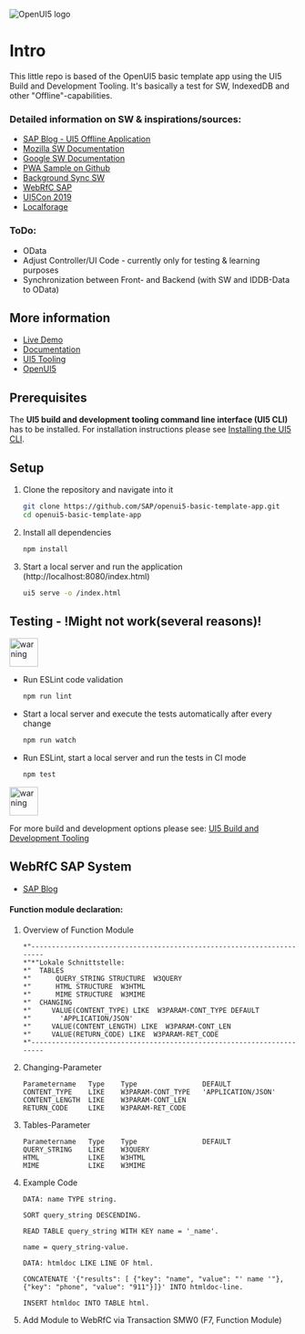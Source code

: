 ![OpenUI5 logo](http://openui5.org/images/OpenUI5_new_big_side.png)

# Intro
This little repo is based of the OpenUI5 basic template app using the UI5 Build and Development Tooling. It's basically a test for SW, IndexedDB and other "Offline"-capabilities.

### Detailed information on SW & inspirations/sources:
* [SAP Blog - UI5 Offline Application](https://blogs.sap.com/2016/01/14/ui5-offline-application-using-serviceworker-api/)
* [Mozilla SW Documentation](https://developer.mozilla.org/de/docs/Web/API/Service_Worker_API)
* [Google SW Documentation](https://developers.google.com/web/fundamentals/primers/service-workers/)
* [PWA Sample on Github](https://github.com/SAP/openui5-pwa-sample/blob/master/src/service-worker.js)
* [Background Sync SW](https://davidwalsh.name/background-sync)
* [WebRfC SAP](https://blogs.sap.com/2012/08/07/webrfc-simply-calling-an-rfc-from-javascript/)
* [UI5Con 2019](https://www.youtube.com/watch?v=z_bwa1wMyT4&feature=youtu.be)
* [Localforage](https://github.com/localForage/localForage)

### ToDo:
* OData
* Adjust Controller/UI Code - currently only for testing & learning purposes
* Synchronization between Front- and Backend (with SW and IDDB-Data to OData) 

## More information
* [Live Demo](https://sap.github.io/openui5-basic-template-app)
* [Documentation](https://openui5.hana.ondemand.com/#/topic/7a4d93c0b0bb439b9d889ffc5b02eac9)
* [UI5 Tooling](https://github.com/SAP/ui5-tooling)
* [OpenUI5](https://github.com/SAP/openui5)

## Prerequisites
The **UI5 build and development tooling command line interface (UI5 CLI)** has to be installed.
For installation instructions please see [Installing the UI5 CLI](https://github.com/SAP/ui5-tooling#installing-the-ui5-cli).

## Setup
1. Clone the repository and navigate into it
    ```sh
    git clone https://github.com/SAP/openui5-basic-template-app.git
    cd openui5-basic-template-app
    ```
1. Install all dependencies
    ```sh
    npm install
    ```

1. Start a local server and run the application (http://localhost:8080/index.html)
    ```sh
    ui5 serve -o /index.html
    ```

## Testing - !Might not work(several reasons)!

<img src="https://www.freeiconspng.com/uploads/dangerous-icon-13.png" alt="warning" height="50px" width="50" />

* Run ESLint code validation
    ```sh
    npm run lint
    ```
* Start a local server and execute the tests automatically after every change
    ```sh
    npm run watch
    ```
* Run ESLint, start a local server and run the tests in CI mode
    ```sh
    npm test
    ```

<img src="https://www.freeiconspng.com/uploads/dangerous-icon-13.png" alt="warning" height="50px" width="50" />


For more build and development options please see: [UI5 Build and Development Tooling](https://github.com/SAP/ui5-tooling)

## WebRfC SAP System

* [SAP Blog](https://blogs.sap.com/2012/08/07/webrfc-simply-calling-an-rfc-from-javascript/)

#### Function module declaration:

1. Overview of Function Module
    ```
    *"----------------------------------------------------------------------
    *"*"Lokale Schnittstelle:
    *"  TABLES
    *"      QUERY_STRING STRUCTURE  W3QUERY
    *"      HTML STRUCTURE  W3HTML
    *"      MIME STRUCTURE  W3MIME
    *"  CHANGING
    *"     VALUE(CONTENT_TYPE) LIKE  W3PARAM-CONT_TYPE DEFAULT
    *"       'APPLICATION/JSON'
    *"     VALUE(CONTENT_LENGTH) LIKE  W3PARAM-CONT_LEN
    *"     VALUE(RETURN_CODE) LIKE  W3PARAM-RET_CODE
    *"----------------------------------------------------------------------
    ```
1. Changing-Parameter
    ```
    Parametername   Type    Type                DEFAULT
    CONTENT_TYPE	LIKE	W3PARAM-CONT_TYPE   'APPLICATION/JSON'
    CONTENT_LENGTH	LIKE	W3PARAM-CONT_LEN	                     
    RETURN_CODE     LIKE	W3PARAM-RET_CODE	                     
    ```
1. Tables-Parameter
    ```
    Parametername   Type    Type                DEFAULT
    QUERY_STRING	LIKE	W3QUERY
    HTML	        LIKE	W3HTML
    MIME	        LIKE	W3MIME	                     
    ```
1. Example Code
    ```
    DATA: name TYPE string.

    SORT query_string DESCENDING.

    READ TABLE query_string WITH KEY name = '_name'.

    name = query_string-value.

    DATA: htmldoc LIKE LINE OF html.

    CONCATENATE '{"results": [ {"key": "name", "value": "' name '"}, {"key": "phone", "value": "911"}]}' INTO htmldoc-line.

    INSERT htmldoc INTO TABLE html.   
    ```
1. Add Module to WebRfC via Transaction SMW0 (F7, Function Module)


